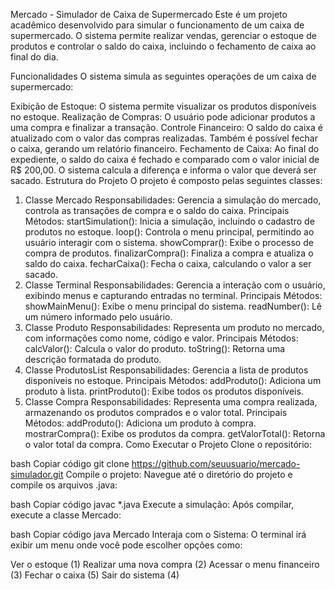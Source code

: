 Mercado - Simulador de Caixa de Supermercado
Este é um projeto acadêmico desenvolvido para simular o funcionamento de um caixa de supermercado. O sistema permite realizar vendas, gerenciar o estoque de produtos e controlar o saldo do caixa, incluindo o fechamento de caixa ao final do dia.

Funcionalidades
O sistema simula as seguintes operações de um caixa de supermercado:

Exibição de Estoque: O sistema permite visualizar os produtos disponíveis no estoque.
Realização de Compras: O usuário pode adicionar produtos a uma compra e finalizar a transação.
Controle Financeiro: O saldo do caixa é atualizado com o valor das compras realizadas. Também é possível fechar o caixa, gerando um relatório financeiro.
Fechamento de Caixa: Ao final do expediente, o saldo do caixa é fechado e comparado com o valor inicial de R$ 200,00. O sistema calcula a diferença e informa o valor que deverá ser sacado.
Estrutura do Projeto
O projeto é composto pelas seguintes classes:

1. Classe Mercado
Responsabilidades: Gerencia a simulação do mercado, controla as transações de compra e o saldo do caixa.
Principais Métodos:
startSimulation(): Inicia a simulação, incluindo o cadastro de produtos no estoque.
loop(): Controla o menu principal, permitindo ao usuário interagir com o sistema.
showComprar(): Exibe o processo de compra de produtos.
finalizarCompra(): Finaliza a compra e atualiza o saldo do caixa.
fecharCaixa(): Fecha o caixa, calculando o valor a ser sacado.
2. Classe Terminal
Responsabilidades: Gerencia a interação com o usuário, exibindo menus e capturando entradas no terminal.
Principais Métodos:
showMainMenu(): Exibe o menu principal do sistema.
readNumber(): Lê um número informado pelo usuário.
3. Classe Produto
Responsabilidades: Representa um produto no mercado, com informações como nome, código e valor.
Principais Métodos:
calcValor(): Calcula o valor do produto.
toString(): Retorna uma descrição formatada do produto.
4. Classe ProdutosList
Responsabilidades: Gerencia a lista de produtos disponíveis no estoque.
Principais Métodos:
addProduto(): Adiciona um produto à lista.
printProduto(): Exibe todos os produtos disponíveis.
5. Classe Compra
Responsabilidades: Representa uma compra realizada, armazenando os produtos comprados e o valor total.
Principais Métodos:
addProduto(): Adiciona um produto à compra.
mostrarCompra(): Exibe os produtos da compra.
getValorTotal(): Retorna o valor total da compra.
Como Executar o Projeto
Clone o repositório:

bash
Copiar código
git clone https://github.com/seuusuario/mercado-simulador.git
Compile o projeto: Navegue até o diretório do projeto e compile os arquivos .java:

bash
Copiar código
javac *.java
Execute a simulação: Após compilar, execute a classe Mercado:

bash
Copiar código
java Mercado
Interaja com o Sistema: O terminal irá exibir um menu onde você pode escolher opções como:

Ver o estoque (1)
Realizar uma nova compra (2)
Acessar o menu financeiro (3)
Fechar o caixa (5)
Sair do sistema (4)
